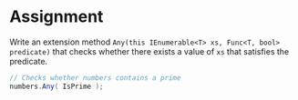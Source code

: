 # Assignment

Write an extension method `Any(this IEnumerable<T> xs, Func<T, bool> predicate)` that
checks whether there exists a value of `xs` that satisfies the predicate.

```csharp
// Checks whether numbers contains a prime
numbers.Any( IsPrime );
```

